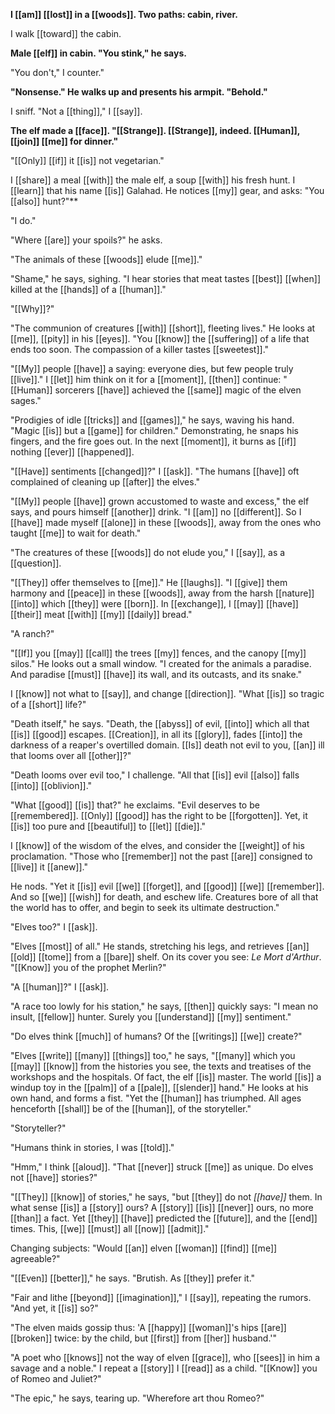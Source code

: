**I [[am]] [[lost]] in a [[woods]]. Two paths: cabin, river.** 

I walk [[toward]] the cabin.

**Male [[elf]] in cabin. "You stink," he says.**

"You don't," I counter."

**"Nonsense." He walks up and presents his armpit. "Behold."**

I sniff. "Not a [[thing]]," I [[say]].

**The elf made a [[face]]. "[[Strange]]. [[Strange]], indeed. [[Human]], [[join]] [[me]] for dinner."**

"[[Only]] [[if]] it [[is]] not vegetarian."

I [[share]] a meal [[with]] the male elf, a soup [[with]] his fresh hunt. I [[learn]] that his name [[is]] Galahad. He notices [[my]] gear, and asks: "You [[also]] hunt?"**

"I do."

"Where [[are]] your spoils?" he asks.

"The animals of these [[woods]] elude [[me]]."

"Shame," he says, sighing. "I hear stories that meat tastes [[best]] [[when]] killed at the [[hands]] of a [[human]]."

"[[Why]]?"

"The communion of creatures [[with]] [[short]], fleeting lives." He looks at [[me]], [[pity]] in his [[eyes]]. "You [[know]] the [[suffering]] of a life that ends too soon. The compassion of a killer tastes [[sweetest]]."

"[[My]] people [[have]] a saying: everyone dies, but few people truly [[live]]." I [[let]] him think on it for a [[moment]], [[then]] continue: "[[Human]] sorcerers [[have]] achieved the [[same]] magic of the elven sages."

"Prodigies of idle [[tricks]] and [[games]]," he says, waving his hand. "Magic [[is]] but a [[game]] for children." Demonstrating, he snaps his fingers, and the fire goes out. In the next [[moment]], it burns as [[if]] nothing [[ever]] [[happened]].

"[[Have]] sentiments [[changed]]?" I [[ask]]. "The humans [[have]] oft complained of cleaning up [[after]] the elves."

"[[My]] people [[have]] grown accustomed to waste and excess," the elf says, and pours himself [[another]] drink. "I [[am]] no [[different]]. So I [[have]] made myself [[alone]] in these [[woods]], away from the ones who taught [[me]] to wait for death."

"The creatures of these [[woods]] do not elude you," I [[say]], as a [[question]].

"[[They]] offer themselves to [[me]]." He [[laughs]]. "I [[give]] them harmony and [[peace]] in these [[woods]], away from the harsh [[nature]] [[into]] which [[they]] were [[born]]. In [[exchange]], I [[may]] [[have]] [[their]] meat [[with]] [[my]] [[daily]] bread."

"A ranch?"

"[[If]] you [[may]] [[call]] the trees [[my]] fences, and the canopy [[my]] silos." He looks out a small window. "I created for the animals a paradise. And paradise [[must]] [[have]] its wall, and its outcasts, and its snake."

I [[know]] not what to [[say]], and change [[direction]]. "What [[is]] so tragic of a [[short]] life?"

"Death itself," he says. "Death, the [[abyss]] of evil, [[into]] which all that [[is]] [[good]] escapes. [[Creation]], in all its [[glory]], fades [[into]] the darkness of a reaper's overtilled domain. [[Is]] death not evil to you, [[an]] ill that looms over all [[other]]?"

"Death looms over evil too," I challenge. "All that [[is]] evil [[also]] falls [[into]] [[oblivion]]."

"What [[good]] [[is]] that?" he exclaims. "Evil deserves to be [[remembered]]. [[Only]] [[good]] has the right to be [[forgotten]]. Yet, it [[is]] too pure and [[beautiful]] to [[let]] [[die]]."

I [[know]] of the wisdom of the elves, and consider the [[weight]] of his proclamation. "Those who [[remember]] not the past [[are]] consigned to [[live]] it [[anew]]."

He nods. "Yet it [[is]] evil [[we]] [[forget]], and [[good]] [[we]] [[remember]]. And so [[we]] [[wish]] for death, and eschew life. Creatures bore of all that the world has to offer, and begin to seek its ultimate destruction."

"Elves too?" I [[ask]].

"Elves [[most]] of all." He stands, stretching his legs, and retrieves [[an]] [[old]] [[tome]] from a [[bare]] shelf. On its cover you see: *Le Mort d'Arthur*. "[[Know]] you of the prophet Merlin?"

"A [[human]]?" I [[ask]].

"A race too lowly for his station," he says, [[then]] quickly says: "I mean no insult, [[fellow]] hunter. Surely you [[understand]] [[my]] sentiment."

"Do elves think [[much]] of humans? Of the [[writings]] [[we]] create?"

"Elves [[write]] [[many]] [[things]] too," he says, "[[many]] which you [[may]] [[know]] from the histories you see, the texts and treatises of the workshops and the hospitals. Of fact, the elf [[is]] master. The world [[is]] a windup toy in the [[palm]] of a [[pale]], [[slender]] hand." He looks at his own hand, and forms a fist. "Yet the [[human]] has triumphed. All ages henceforth [[shall]] be of the [[human]], of the storyteller."

"Storyteller?"

"Humans think in stories, I was [[told]]."

"Hmm," I think [[aloud]]. "That [[never]] struck [[me]] as unique. Do elves not [[have]] stories?"

"[[They]] [[know]] of stories," he says, "but [[they]] do not *[[have]]* them. In what sense [[is]] a [[story]] ours? A [[story]] [[is]] [[never]] ours, no more [[than]] a fact. Yet [[they]] [[have]] predicted the [[future]], and the [[end]] times. This, [[we]] [[must]] all [[now]] [[admit]]."

Changing subjects: "Would [[an]] elven [[woman]] [[find]] [[me]] agreeable?"

"[[Even]] [[better]]," he says. "Brutish. As [[they]] prefer it."

"Fair and lithe [[beyond]] [[imagination]]," I [[say]], repeating the rumors. "And yet, it [[is]] so?"

"The elven maids gossip thus: 'A [[happy]] [[woman]]'s hips [[are]] [[broken]] twice: by the child, but [[first]] from [[her]] husband.'"

"A poet who [[knows]] not the way of elven [[grace]], who [[sees]] in him a savage and a noble." I repeat a [[story]] I [[read]] as a child. "[[Know]] you of Romeo and Juliet?"

"The epic," he says, tearing up. "Wherefore art thou Romeo?"

